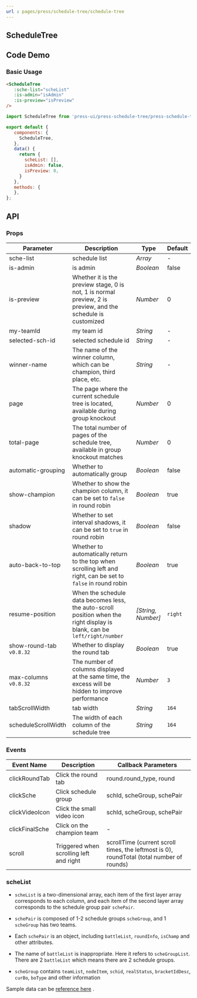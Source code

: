 ```yaml
---
url : pages/press/schedule-tree/schedule-tree
---
```


## ScheduleTree 


## Code Demo

### Basic Usage

```html
<ScheduleTree
   :sche-list="scheList"
   :is-admin="isAdmin"
   :is-preview="isPreview"
/>

```

```javascript
import ScheduleTree from 'press-ui/press-schedule-tree/press-schedule-tree.vue';

export default {
   components: {
     ScheduleTree,
   },
   data() {
     return {
       scheList: [],
       isAdmin: false,
       isPreview: 0,
     }
   },
   methods: {
   },
};
```

## API

### Props

| Parameter                | Description                                                                                                               | Type               | Default |
| ------------------------ | ------------------------------------------------------------------------------------------------------------------------- | ------------------ | ------- |
| sche-list                | schedule list                                                                                                             | _Array_            | -       |
| is-admin                 | is admin                                                                                                                  | _Boolean_          | false   |
| is-preview               | Whether it is the preview stage, 0 is not, 1 is normal preview, 2 is preview, and the schedule is customized              | _Number_           | 0       |
| my-teamId                | my team id                                                                                                                | _String_           | -       |
| selected-sch-id          | selected schedule id                                                                                                      | _String_           | -       |
| winner-name              | The name of the winner column, which can be champion, third place, etc.                                                   | _String_           | -       |
| page                     | The page where the current schedule tree is located, available during group knockout                                      | _Number_           | 0       |
| total-page               | The total number of pages of the schedule tree, available in group knockout matches                                       | _Number_           | 0       |
| automatic-grouping       | Whether to automatically group                                                                                            | _Boolean_          | false   |
| show-champion            | Whether to show the champion column, it can be set to `false` in round robin                                              | _Boolean_          | true    |
| shadow                   | Whether to set interval shadows, it can be set to `true` in round robin                                                   | _Boolean_          | false   |
| auto-back-to-top         | Whether to automatically return to the top when scrolling left and right, can be set to `false` in round robin            | _Boolean_          | true    |
| resume-position          | When the schedule data becomes less, the auto-scroll position when the right display is blank, can be `left/right/number` | _[String, Number]_ | `right` |
| show-round-tab `v0.8.32` | Whether to display the round tab                                                                                          | _Boolean_          | true    |
| max-columns `v0.8.32`    | The number of columns displayed at the same time, the excess will be hidden to improve performance                        | _Number_           | `3`     |
| tabScrollWidth           | tab width                                                                                                                 |  _String_            | `164`     |
| scheduleScrollWidth      | The width of each column of the schedule tree                                                                             |  _String_            | `164`     |




### Events

| Event Name     | Description                             | Callback Parameters                                                                       |
| -------------- | --------------------------------------- | ----------------------------------------------------------------------------------------- |
| clickRoundTab  | Click the round tab                     | round.round_type, round                                                                   |
| clickSche      | Click schedule group                    | schId, scheGroup, schePair                                                                |
| clickVideoIcon | Click the small video icon              | schId, scheGroup, schePair                                                                |
| clickFinalSche | Click on the champion team              | -                                                                                         |
| scroll         | Triggered when scrolling left and right | scrollTime (current scroll times, the leftmost is 0), roundTotal (total number of rounds) |
### scheList

- `scheList` is a two-dimensional array, each item of the first layer array corresponds to each column, and each item of the second layer array corresponds to the schedule group pair `schePair`.

- `schePair` is composed of 1-2 schedule groups `scheGroup`, and 1 `scheGroup` has two teams.

- Each `schePair` is an object, including `battleList`, `roundInfo`, `isChamp` and other attributes.

- The name of `battleList` is inappropriate. Here it refers to `scheGroupList`. There are 2 `battleList` which means there are 2 schedule groups.

- `scheGroup` contains `teamList`, `nodeItem`, `schid`, `realStatus`, `bracketIdDesc`, `curBo`, `boType` and other information


Sample data can be [reference here](https://github.com/novlan1/press-ui/blob/release/src/packages/press-schedule-tree/demo-helper/data.ts) .